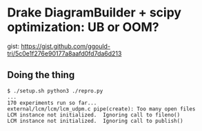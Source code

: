 # Drake DiagramBuilder + scipy optimization: UB or OOM?

gist: https://gist.github.com/ggould-tri/5c0e1f276e90177a8aafd0fd7da6d213

## Doing the thing

```
$ ./setup.sh python3 ./repro.py
...
170 experiments run so far...
external/lcm/lcm/lcm_udpm.c pipe(create): Too many open files
LCM instance not initialized.  Ignoring call to fileno()
LCM instance not initialized.  Ignoring call to publish()
```
